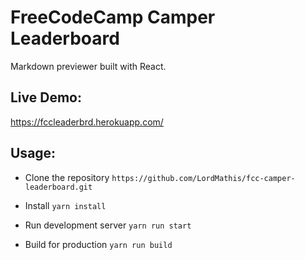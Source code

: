 # FreeCodeCamp Camper Leaderboard

Markdown previewer built with React.

## Live Demo:
https://fccleaderbrd.herokuapp.com/

## Usage:
* Clone the repository
`https://github.com/LordMathis/fcc-camper-leaderboard.git`

* Install
`yarn install`

* Run development server
`yarn run start`

* Build for production
`yarn run build`
